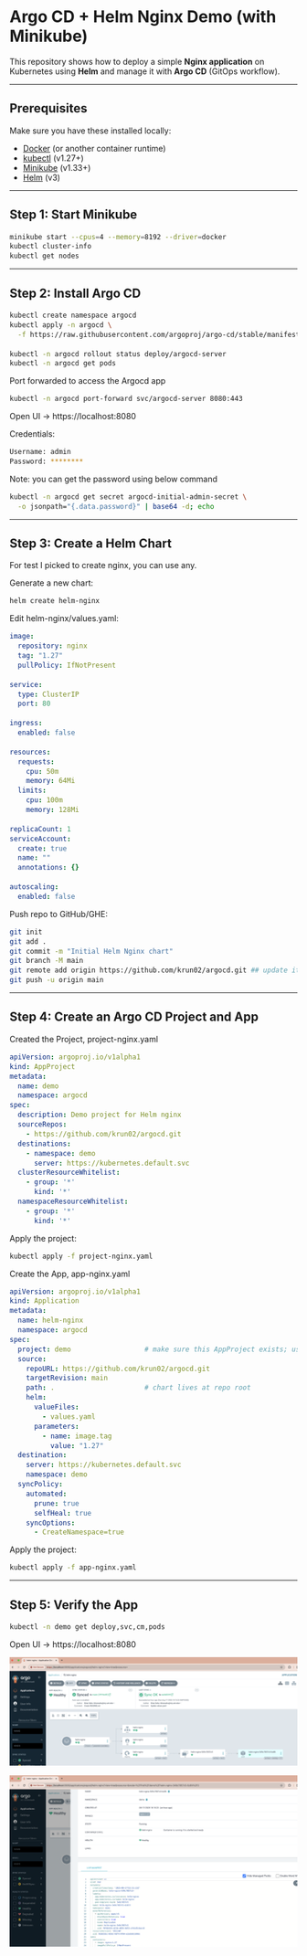 # Argo CD + Helm Nginx Demo (with Minikube)
This repository shows how to deploy a simple **Nginx application** on Kubernetes using **Helm** and manage it with **Argo CD** (GitOps workflow).

---

## Prerequisites
Make sure you have these installed locally:
- [Docker](https://docs.docker.com/get-docker/) (or another container runtime)
- [kubectl](https://kubernetes.io/docs/tasks/tools/) (v1.27+)
- [Minikube](https://minikube.sigs.k8s.io/docs/start/) (v1.33+)
- [Helm](https://helm.sh/docs/intro/install/) (v3)

---

## Step 1: Start Minikube
```bash
minikube start --cpus=4 --memory=8192 --driver=docker
kubectl cluster-info
kubectl get nodes
```` 
---

## Step 2: Install Argo CD
```bash
kubectl create namespace argocd
kubectl apply -n argocd \
  -f https://raw.githubusercontent.com/argoproj/argo-cd/stable/manifests/install.yaml

kubectl -n argocd rollout status deploy/argocd-server
kubectl -n argocd get pods
````
Port forwarded to access the Argocd app
```bash
kubectl -n argocd port-forward svc/argocd-server 8080:443
````
Open UI → https://localhost:8080

Credentials: 
```bash
Username: admin
Password: ********
````

Note: you can get the password using below command

```bash
kubectl -n argocd get secret argocd-initial-admin-secret \
  -o jsonpath="{.data.password}" | base64 -d; echo
````
---
## Step 3: Create a Helm Chart 
For test I picked to create nginx, you can use any.

Generate a new chart:
```bash
helm create helm-nginx
````

Edit helm-nginx/values.yaml:
```yaml
image:
  repository: nginx
  tag: "1.27"
  pullPolicy: IfNotPresent

service:
  type: ClusterIP
  port: 80

ingress:
  enabled: false

resources:
  requests:
    cpu: 50m
    memory: 64Mi
  limits:
    cpu: 100m
    memory: 128Mi

replicaCount: 1
serviceAccount:
  create: true
  name: ""
  annotations: {}

autoscaling:
  enabled: false 
````

Push repo to GitHub/GHE:
```bash
git init
git add .
git commit -m "Initial Helm Nginx chart"
git branch -M main
git remote add origin https://github.com/krun02/argocd.git ## update it with your repo
git push -u origin main

````
---
## Step 4: Create an Argo CD Project and App

Created the Project, project-nginx.yaml 
```yaml
apiVersion: argoproj.io/v1alpha1
kind: AppProject
metadata:
  name: demo
  namespace: argocd
spec:
  description: Demo project for Helm nginx
  sourceRepos:
    - https://github.com/krun02/argocd.git
  destinations:
    - namespace: demo
      server: https://kubernetes.default.svc
  clusterResourceWhitelist:
    - group: '*'
      kind: '*'
  namespaceResourceWhitelist:
    - group: '*'
      kind: '*'
```

Apply the project:
```bash
kubectl apply -f project-nginx.yaml
```

Create the App, app-nginx.yaml
```yaml
apiVersion: argoproj.io/v1alpha1
kind: Application
metadata:
  name: helm-nginx
  namespace: argocd
spec:
  project: demo                  # make sure this AppProject exists; use "default" otherwise
  source:
    repoURL: https://github.com/krun02/argocd.git
    targetRevision: main
    path: .                      # chart lives at repo root
    helm:
      valueFiles:
        - values.yaml
      parameters:
        - name: image.tag
          value: "1.27"
  destination:
    server: https://kubernetes.default.svc
    namespace: demo
  syncPolicy:
    automated:
      prune: true
      selfHeal: true
    syncOptions:
      - CreateNamespace=true
```
Apply the project:
```bash
kubectl apply -f app-nginx.yaml
```

---
## Step 5: Verify the App
```bash
kubectl -n demo get deploy,svc,cm,pods
```
Open UI → https://localhost:8080

![Argo CD Dashboard](./argocd-deployment-nginx.png)

![Nginx version](./nginx-deployment-version.png)


